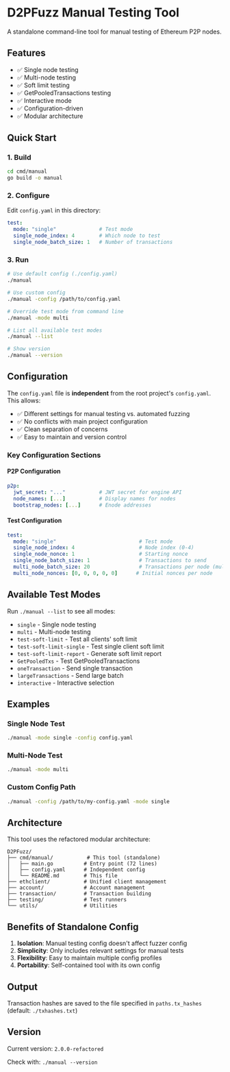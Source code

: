# D2PFuzz Manual Testing Tool

A standalone command-line tool for manual testing of Ethereum P2P nodes.

## Features

- ✅ Single node testing
- ✅ Multi-node testing
- ✅ Soft limit testing
- ✅ GetPooledTransactions testing
- ✅ Interactive mode
- ✅ Configuration-driven
- ✅ Modular architecture

## Quick Start

### 1. Build

```bash
cd cmd/manual
go build -o manual
```

### 2. Configure

Edit `config.yaml` in this directory:

```yaml
test:
  mode: "single"              # Test mode
  single_node_index: 4        # Which node to test
  single_node_batch_size: 1   # Number of transactions
```

### 3. Run

```bash
# Use default config (./config.yaml)
./manual

# Use custom config
./manual -config /path/to/config.yaml

# Override test mode from command line
./manual -mode multi

# List all available test modes
./manual --list

# Show version
./manual --version
```

## Configuration

The `config.yaml` file is **independent** from the root project's `config.yaml`. This allows:

- ✅ Different settings for manual testing vs. automated fuzzing
- ✅ No conflicts with main project configuration
- ✅ Clean separation of concerns
- ✅ Easy to maintain and version control

### Key Configuration Sections

#### P2P Configuration
```yaml
p2p:
  jwt_secret: "..."           # JWT secret for engine API
  node_names: [...]           # Display names for nodes
  bootstrap_nodes: [...]      # Enode addresses
```

#### Test Configuration
```yaml
test:
  mode: "single"                           # Test mode
  single_node_index: 4                     # Node index (0-4)
  single_node_nonce: 1                     # Starting nonce
  single_node_batch_size: 1                # Transactions to send
  multi_node_batch_size: 20                # Transactions per node (multi mode)
  multi_node_nonces: [0, 0, 0, 0, 0]      # Initial nonces per node
```

## Available Test Modes

Run `./manual --list` to see all modes:

- `single` - Single node testing
- `multi` - Multi-node testing
- `test-soft-limit` - Test all clients' soft limit
- `test-soft-limit-single` - Test single client soft limit
- `test-soft-limit-report` - Generate soft limit report
- `GetPooledTxs` - Test GetPooledTransactions
- `oneTransaction` - Send single transaction
- `largeTransactions` - Send large batch
- `interactive` - Interactive selection

## Examples

### Single Node Test
```bash
./manual -mode single -config config.yaml
```

### Multi-Node Test
```bash
./manual -mode multi
```

### Custom Config Path
```bash
./manual -config /path/to/my-config.yaml -mode single
```

## Architecture

This tool uses the refactored modular architecture:

```
D2PFuzz/
├── cmd/manual/           # This tool (standalone)
│   ├── main.go          # Entry point (72 lines)
│   ├── config.yaml      # Independent config
│   └── README.md        # This file
├── ethclient/           # Unified client management
├── account/             # Account management
├── transaction/         # Transaction building
├── testing/             # Test runners
└── utils/               # Utilities
```

## Benefits of Standalone Config

1. **Isolation**: Manual testing config doesn't affect fuzzer config
2. **Simplicity**: Only includes relevant settings for manual tests
3. **Flexibility**: Easy to maintain multiple config profiles
4. **Portability**: Self-contained tool with its own config

## Output

Transaction hashes are saved to the file specified in `paths.tx_hashes` (default: `./txhashes.txt`)

## Version

Current version: `2.0.0-refactored`

Check with: `./manual --version`

